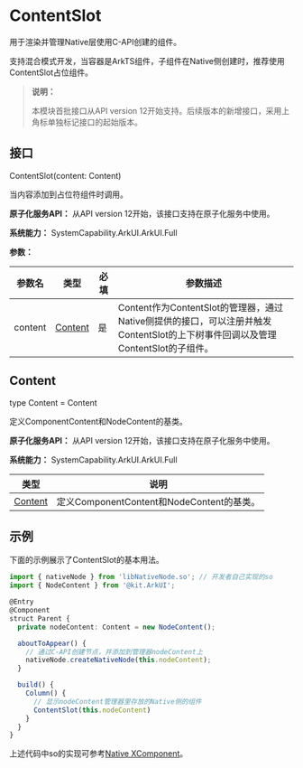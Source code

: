 # ContentSlot

用于渲染并管理Native层使用C-API创建的组件。

支持混合模式开发，当容器是ArkTS组件，子组件在Native侧创建时，推荐使用ContentSlot占位组件。

> **说明：**
>
> 本模块首批接口从API version 12开始支持。后续版本的新增接口，采用上角标单独标记接口的起始版本。

## 接口

ContentSlot(content: Content)

当内容添加到占位符组件时调用。

**原子化服务API：** 从API version 12开始，该接口支持在原子化服务中使用。

**系统能力：** SystemCapability.ArkUI.ArkUI.Full

**参数：**

| 参数名  | 类型 | 必填 | 参数描述                                                     |
| ------- | -------- | ---- | ------------------------------------------------------------ |
| content | [Content](#content)  | 是   | Content作为ContentSlot的管理器，通过Native侧提供的接口，可以注册并触发ContentSlot的上下树事件回调以及管理ContentSlot的子组件。 |

## Content

type Content = Content

定义ComponentContent和NodeContent的基类。

**原子化服务API：** 从API version 12开始，该接口支持在原子化服务中使用。

**系统能力：** SystemCapability.ArkUI.ArkUI.Full

| 类型 | 说明                                                     |
| ---- | ------------------------------------------------------------ |
| [Content](../js-apis-arkui-Content.md)   | 定义ComponentContent和NodeContent的基类。 |

## 示例

下面的示例展示了ContentSlot的基本用法。

```ts
import { nativeNode } from 'libNativeNode.so'; // 开发者自己实现的so
import { NodeContent } from '@kit.ArkUI';

@Entry
@Component
struct Parent {
  private nodeContent: Content = new NodeContent();

  aboutToAppear() {
    // 通过C-API创建节点，并添加到管理器nodeContent上
    nativeNode.createNativeNode(this.nodeContent);
  }

  build() {
    Column() {
      // 显示nodeContent管理器里存放的Native侧的组件
      ContentSlot(this.nodeContent)
    }
  }
}
```

上述代码中so的实现可参考[Native XComponent](https://gitee.com/openharmony/applications_app_samples/tree/master/code/BasicFeature/Native/NdkXComponent)。

